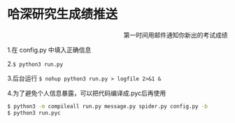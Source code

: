 # 哈深研究生成绩推送
<p align='right'>第一时间用邮件通知你新出的考试成绩</p>

1.在 config.py 中填入正确信息

2.```$ python3 run.py``` 

3.后台运行  ```$ nohup python3 run.py > logfile 2>&1 &```

4.为了避免个人信息暴露，可以把代码编译成.pyc后再使用

``````bash
$ python3 -m compileall run.py message.py spider.py config.py -b
$ python3 run.pyc
``````

